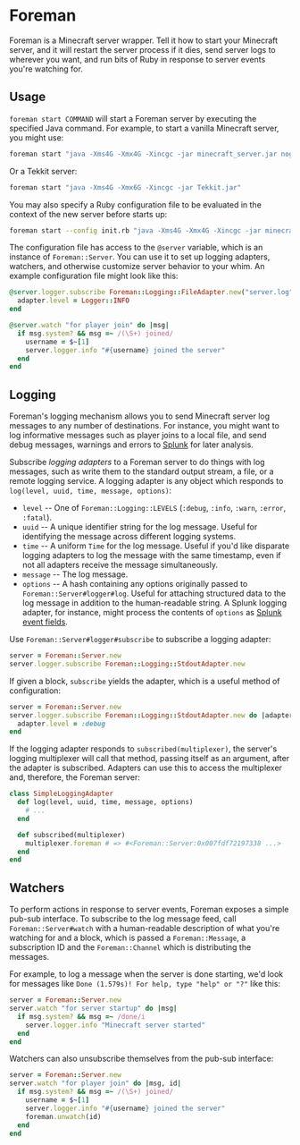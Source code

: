 # Foreman

Foreman is a Minecraft server wrapper. Tell it how to start your Minecraft server, and it will restart the server process if it dies, send server logs to wherever you want, and run bits of Ruby in response to server events you're watching for.

## Usage

`foreman start COMMAND` will start a Foreman server by executing the specified Java command. For example, to start a vanilla Minecraft server, you might use:

```bash
foreman start "java -Xms4G -Xmx4G -Xincgc -jar minecraft_server.jar nogui"
```

Or a Tekkit server:

```bash
foreman start "java -Xms4G -Xmx6G -Xincgc -jar Tekkit.jar"
```

You may also specify a Ruby configuration file to be evaluated in the context of the new server before starts up:

```bash
foreman start --config init.rb "java -Xms4G -Xmx4G -Xincgc -jar minecraft_server.jar nogui"
```

The configuration file has access to the `@server` variable, which is an instance of `Foreman::Server`. You can use it to set up logging adapters, watchers, and otherwise customize server behavior to your whim. An example configuration file might look like this:

```ruby
@server.logger.subscribe Foreman::Logging::FileAdapter.new("server.log") do |adapter|
  adapter.level = Logger::INFO
end

@server.watch "for player join" do |msg|
  if msg.system? && msg =~ /(\S+) joined/
    username = $~[1]
    server.logger.info "#{username} joined the server"
  end
end
```

## Logging

Foreman's logging mechanism allows you to send Minecraft server log messages to any number of destinations. For instance, you might want to log informative messages such as player joins to a local file, and send debug messages, warnings and errors to [Splunk](http://splunk.com/) for later analysis.

Subscribe _logging adapters_ to a Foreman server to do things with log messages, such as write them to the standard output stream, a file, or a remote logging service. A logging adapter is any object which responds to `log(level, uuid, time, message, options)`:

* `level` -- One of `Foreman::Logging::LEVELS` (`:debug`, `:info`, `:warn`, `:error`, `:fatal`).
* `uuid` -- A unique identifier string for the log message. Useful for identifying the message across different logging systems.
* `time` -- A uniform `Time` for the log message. Useful if you'd like disparate logging adapters to log the message with the same timestamp, even if not all adapters receive the message simultaneously.
* `message` -- The log message.
* `options` -- A hash containing any options originally passed to `Foreman::Server#logger#log`. Useful for attaching structured data to the log message in addition to the human-readable string. A Splunk logging adapter, for instance, might process the contents of `options` as [Splunk event fields](http://docs.splunk.com/Splexicon:Field).

Use `Foreman::Server#logger#subscribe` to subscribe a logging adapter:

```ruby
server = Foreman::Server.new
server.logger.subscribe Foreman::Logging::StdoutAdapter.new
```

If given a block, `subscribe` yields the adapter, which is a useful method of configuration:

```ruby
server = Foreman::Server.new
server.logger.subscribe Foreman::Logging::StdoutAdapter.new do |adapter|
  adapter.level = :debug
end
```

If the logging adapter responds to `subscribed(multiplexer)`, the server's logging multiplexer will call that method, passing itself as an argument, after the adapter is subscribed. Adapters can use this to access the multiplexer and, therefore, the Foreman server:

```ruby
class SimpleLoggingAdapter
  def log(level, uuid, time, message, options)
    # ...
  end

  def subscribed(multiplexer)
    multiplexer.foreman # => #<Foreman::Server:0x007fdf72197338 ...>
  end
end
```

## Watchers

To perform actions in response to server events, Foreman exposes a simple pub-sub interface. To subscribe to the log message feed, call `Foreman::Server#watch` with a human-readable description of what you're watching for and a block, which is passed a `Foreman::Message`, a subscription ID and the `Foreman::Channel` which is distributing the messages.

For example, to log a message when the server is done starting, we'd look for messages like `Done (1.579s)! For help, type "help" or "?"` like this:

```ruby
server = Foreman::Server.new
server.watch "for server startup" do |msg|
  if msg.system? && msg =~ /done/i
    server.logger.info "Minecraft server started"
  end
end
```

Watchers can also unsubscribe themselves from the pub-sub interface:

```ruby
server = Foreman::Server.new
server.watch "for player join" do |msg, id|
  if msg.system? && msg =~ /(\S+) joined/
    username = $~[1]
    server.logger.info "#{username} joined the server"
    foreman.unwatch(id)
  end
end
```
